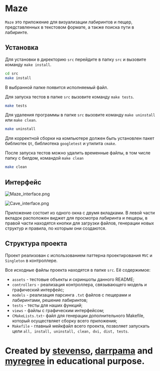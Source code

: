 # Maze
`Maze` это приложение для визуализации лабиринтов и пещер, представленных в текстовом формате, а также поиска пути в лабиринте.

## Установка
Для установки в директорию `src` перейдите в папку `src` и вызовите команду `make install`.
```bash
cd src
make install
```
В выбранной папке появится исполняемый файл.

Для запуска тестов в папке `src` вызовите команду `make tests`.
```bash
make tests
```

Для удаления программы в папке `src` вызовите команду `make uninstall` или `make clean`.
```bash
make uninstall
```

Для корректной сборки на компьютере должен быть установлен пакет библиотек `Qt`, библиотека `googletest` и утилита `cmake`.


После запуска тестов можно удалить временные файлы, в том числе папку с билдом, командой `make clean`
```bash
make clean
```

## Интерфейс
![Maze_interface.png](src/assets/screenshots/Maze_interface.png)

![Cave_interface.png](src/assets/screenshots/Cave_interface.png)

Приложение состоит из одного окна с двумя вкладками. В левой части вкладок расположен виджет для просмотра лабиринта и пещеры, в правой части находятся кнопки для загрузки файлов, генерации новых структур и  правила, по которым они создаются.

## Структура проекта
Проект реализован с использованием паттерна проектирования `MVC` и `Singleton` в контроллере.

Все исходные файлы проекта находятся в папке `src`. Её содержимое:

* `assets` - тестовые объекты и скриншоты данного README;
* `controllers` - реализация контроллера, связывающего модель и графический интерфейс;
* `models` - реализация парсинга `.txt` файлов с пещерами и лабиринтами, решение лабиринтов;
* `tests` - тесты для наших функций;
* `views` - файлы с графическим интерфейсом;
* `CMakeLists.txt`- файл для генерации дополнительного Makefile, который осуществляет сборку всего приложения;
* `Makefile` - главный мейкфайл всего проекта, позволяет запускать цели `all, install, uninstall, clean, dvi, dist, tests`.

# Created by [stevenso](https://github.com/v3ssel), [darrpama](https://github.com/darrpama) and [myregree](https://github.com/atakhan) in educational purpose.
